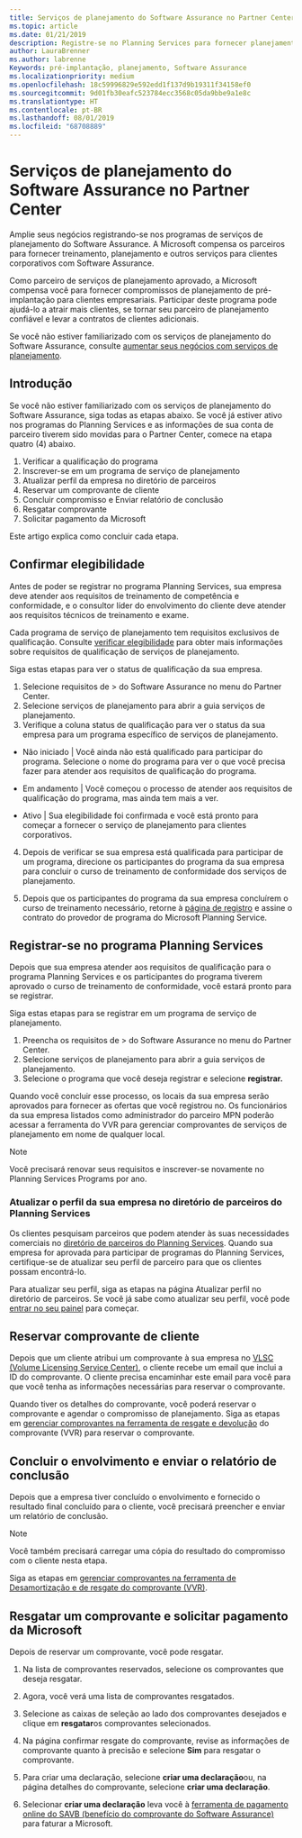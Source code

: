 ```yaml
---
title: Serviços de planejamento do Software Assurance no Partner Center | Centro de parceiros
ms.topic: article
ms.date: 01/21/2019
description: Registre-se no Planning Services para fornecer planejamento de pré-implantação para clientes corporativos
author: LauraBrenner
ms.author: labrenne
Keywords: pré-implantação, planejamento, Software Assurance
ms.localizationpriority: medium
ms.openlocfilehash: 18c59996829e592edd1f137d9b19311f34158ef0
ms.sourcegitcommit: 9d01fb30eafc523784ecc3568c05da9bbe9a1e8c
ms.translationtype: HT
ms.contentlocale: pt-BR
ms.lasthandoff: 08/01/2019
ms.locfileid: "68708889"
---
```

# <a name="software-assurance-planning-services-in-partner-center"></a>Serviços de planejamento do Software Assurance no Partner Center

Amplie seus negócios registrando-se nos programas de serviços de planejamento do Software Assurance. A Microsoft compensa os parceiros para fornecer treinamento, planejamento e outros serviços para clientes corporativos com Software Assurance.

Como parceiro de serviços de planejamento aprovado, a Microsoft compensa você para fornecer compromissos de planejamento de pré-implantação para clientes empresariais. Participar deste programa pode ajudá-lo a atrair mais clientes, se tornar seu parceiro de planejamento confiável e levar a contratos de clientes adicionais.

Se você não estiver familiarizado com os serviços de planejamento do Software Assurance, consulte [aumentar seus negócios com serviços de planejamento](https://planningservices.partners.extranet.microsoft.com/en/Pages/default.aspx).


## <a name="get-started"></a>Introdução

Se você não estiver familiarizado com os serviços de planejamento do Software Assurance, siga todas as etapas abaixo. Se você já estiver ativo nos programas do Planning Services e as informações de sua conta de parceiro tiverem sido movidas para o Partner Center, comece na etapa quatro (4) abaixo. 

1. Verificar a qualificação do programa 
2. Inscrever-se em um programa de serviço de planejamento
3. Atualizar perfil da empresa no diretório de parceiros
4. Reservar um comprovante de cliente 
5. Concluir compromisso e Enviar relatório de conclusão
6. Resgatar comprovante 
7. Solicitar pagamento da Microsoft

Este artigo explica como concluir cada etapa.

## <a name="confirm-eligibility"></a>Confirmar elegibilidade

Antes de poder se registrar no programa Planning Services, sua empresa deve atender aos requisitos de treinamento de competência e conformidade, e o consultor líder do envolvimento do cliente deve atender aos requisitos técnicos de treinamento e exame. 

Cada programa de serviço de planejamento tem requisitos exclusivos de qualificação. Consulte [verificar elegibilidade](https://planningservices.partners.extranet.microsoft.com/en/Pages/partnereligibilityrequirements.aspx) para obter mais informações sobre requisitos de qualificação de serviços de planejamento.

Siga estas etapas para ver o status de qualificação da sua empresa.

1. Selecione requisitos de > do Software Assurance no menu do Partner Center. 
2. Selecione serviços de planejamento para abrir a guia serviços de planejamento.
3. Verifique a coluna status de qualificação para ver o status da sua empresa para um programa específico de serviços de planejamento. 

- Não iniciado | Você ainda não está qualificado para participar do programa. Selecione o nome do programa para ver o que você precisa fazer para atender aos requisitos de qualificação do programa.

- Em andamento | Você começou o processo de atender aos requisitos de qualificação do programa, mas ainda tem mais a ver.

- Ativo | Sua elegibilidade foi confirmada e você está pronto para começar a fornecer o serviço de planejamento para clientes corporativos. 

4. Depois de verificar se sua empresa está qualificada para participar de um programa, direcione os participantes do programa da sua empresa para concluir o curso de treinamento de conformidade dos serviços de planejamento. 

5. Depois que os participantes do programa da sua empresa concluírem o curso de treinamento necessário, retorne à [página de registro](https://planningservices.partners.extranet.microsoft.com/en/Pages/GetRegistered.aspx) e assine o contrato do provedor de programa do Microsoft Planning Service. 

## <a name="enroll-in-the-planning-services-program"></a>Registrar-se no programa Planning Services

Depois que sua empresa atender aos requisitos de qualificação para o programa Planning Services e os participantes do programa tiverem aprovado o curso de treinamento de conformidade, você estará pronto para se registrar. 

Siga estas etapas para se registrar em um programa de serviço de planejamento.

1. Preencha os requisitos de > do Software Assurance no menu do Partner Center. 
2. Selecione serviços de planejamento para abrir a guia serviços de planejamento.
3. Selecione o programa que você deseja registrar e selecione **registrar.**

Quando você concluir esse processo, os locais da sua empresa serão aprovados para fornecer as ofertas que você registrou no. Os funcionários da sua empresa listados como administrador do parceiro MPN poderão acessar a ferramenta do VVR para gerenciar comprovantes de serviços de planejamento em nome de qualquer local.
>[!Note]
> Você precisará renovar seus requisitos e inscrever-se novamente no Planning Services Programs por ano.

### <a name="update-your-companys-profile-in-the-planning-services-partner-directory"></a>Atualizar o perfil da sua empresa no diretório de parceiros do Planning Services 

Os clientes pesquisam parceiros que podem atender às suas necessidades comerciais no [diretório de parceiros do Planning Services](https://directory.partners.extranet.microsoft.com/psbproviders/). Quando sua empresa for aprovada para participar de programas do Planning Services, certifique-se de atualizar seu perfil de parceiro para que os clientes possam encontrá-lo. 

Para atualizar seu perfil, siga as etapas na página Atualizar perfil no diretório de parceiros. Se você já sabe como atualizar seu perfil, você pode [entrar no seu painel](https://planningservices.partners.extranet.microsoft.com/en/Pages/dashboard.aspx) para começar.  

## <a name="reserve-customer-voucher"></a>Reservar comprovante de cliente

Depois que um cliente atribui um comprovante à sua empresa no [VLSC (Volume Licensing Service Center)](https://www.microsoft.com/Licensing/servicecenter/default.aspx), o cliente recebe um email que inclui a ID do comprovante. O cliente precisa encaminhar este email para você para que você tenha as informações necessárias para reservar o comprovante. 

Quando tiver os detalhes do comprovante, você poderá reservar o comprovante e agendar o compromisso de planejamento. Siga as etapas em [gerenciar comprovantes na ferramenta de resgate e devolução](voucher-validation-tool.md) do comprovante (VVR) para reservar o comprovante.  

## <a name="complete-the-engagement-and-submit-completion-report"></a>Concluir o envolvimento e enviar o relatório de conclusão

Depois que a empresa tiver concluído o envolvimento e fornecido o resultado final concluído para o cliente, você precisará preencher e enviar um relatório de conclusão.

>[!NOTE]
> Você também precisará carregar uma cópia do resultado do compromisso com o cliente nesta etapa. 


Siga as etapas em [gerenciar comprovantes na ferramenta de Desamortização e de resgate do comprovante (VVR)](voucher-validation-tool.md).

## <a name="redeem-a-voucher-and-request-payment-from-microsoft"></a>Resgatar um comprovante e solicitar pagamento da Microsoft

Depois de reservar um comprovante, você pode resgatar. 

1. Na lista de comprovantes reservados, selecione os comprovantes que deseja resgatar. 
2. Agora, você verá uma lista de comprovantes resgatados.
3. Selecione as caixas de seleção ao lado dos comprovantes desejados e clique em **resgatar**os comprovantes selecionados.
4. Na página confirmar resgate do comprovante, revise as informações de comprovante quanto à precisão e selecione **Sim** para resgatar o comprovante.

5. Para criar uma declaração, selecione **criar uma declaração**ou, na página detalhes do comprovante, selecione **criar uma declaração**.

6. Selecionar **criar uma declaração** leva você à [ferramenta de pagamento online do SAVB (benefício do comprovante do Software Assurance)](https://planningservices.partners.extranet.microsoft.com/en/Pages/getpaid.aspx) para faturar a Microsoft.



